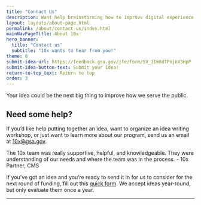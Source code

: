 ```yaml
---
title: "Contact Us"
description: Want help brainstorming how to improve digital experience for the public? Have questions about 10x? We want to hear from you! 
layout: layouts/about-page.html
permalink: /about/contact-us/index.html
mainNavPageTitle: About 10x
hero_banner:
  title: "Contact us"
  subtitle: "10x wants to hear from you!"
theme: 8
submit-idea-url: https://feedback.gsa.gov/jfe/form/SV_1Im8dTPnjnV3HpP
submit-idea-button-text: Submit your idea!
return-to-top_text: Return to top
order: 3
---
```


<p class="usa-intro">
  Your idea could be the next big thing to improve how we serve the public.
</p>

##  Need some help?

If you’d like help putting together an idea, want to organize an idea writing workshop, or just want to learn more about our program, send us an email at <a href="mailto:10x@gsa.gov">10x@gsa.gov</a>.

<aside class="pull-quote">
  The 10x team was really supportive, helpful, and knowledgeable. They were understanding of our needs and where the team was in the process.
  <span class="author">- 10x Partner, CMS</span>
</aside>

If you’ve got an idea and you’re ready to send it in for us to consider for the next round of funding, fill out this <a class="usa-link" rel="noreferrer" href="{{ submit-idea-url | url }}">quick form</a>. We accept ideas year-round, but only evaluate them once a year. 

---